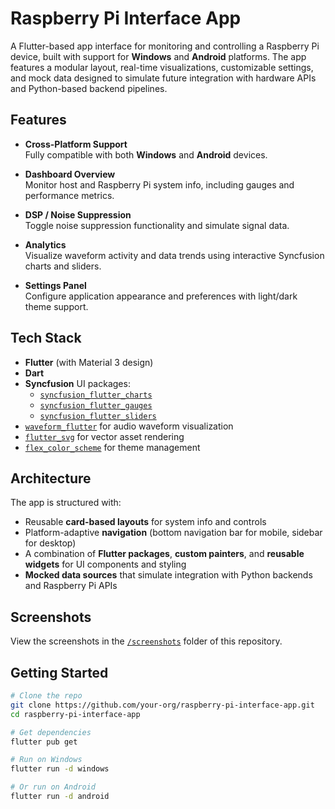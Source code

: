 # Raspberry Pi Interface App

A Flutter-based app interface for monitoring and controlling a Raspberry Pi device, built with support for **Windows** and **Android** platforms. The app features a modular layout, real-time visualizations, customizable settings, and mock data designed to simulate future integration with hardware APIs and Python-based backend pipelines.

## Features

- **Cross-Platform Support**  
  Fully compatible with both **Windows** and **Android** devices.

- **Dashboard Overview**  
  Monitor host and Raspberry Pi system info, including gauges and performance metrics.

- **DSP / Noise Suppression**  
  Toggle noise suppression functionality and simulate signal data.

- **Analytics**  
  Visualize waveform activity and data trends using interactive Syncfusion charts and sliders.

- **Settings Panel**  
  Configure application appearance and preferences with light/dark theme support.

## Tech Stack

- **Flutter** (with Material 3 design)
- **Dart**
- **Syncfusion** UI packages:
  - [`syncfusion_flutter_charts`](https://pub.dev/packages/syncfusion_flutter_charts)
  - [`syncfusion_flutter_gauges`](https://pub.dev/packages/syncfusion_flutter_gauges)
  - [`syncfusion_flutter_sliders`](https://pub.dev/packages/syncfusion_flutter_sliders)
- [`waveform_flutter`](https://pub.dev/packages/waveform_flutter) for audio waveform visualization
- [`flutter_svg`](https://pub.dev/packages/flutter_svg) for vector asset rendering
- [`flex_color_scheme`](https://pub.dev/packages/flex_color_scheme) for theme management

## Architecture

The app is structured with:

- Reusable **card-based layouts** for system info and controls  
- Platform-adaptive **navigation** (bottom navigation bar for mobile, sidebar for desktop)  
- A combination of **Flutter packages**, **custom painters**, and **reusable widgets** for UI components and styling  
- **Mocked data sources** that simulate integration with Python backends and Raspberry Pi APIs  

## Screenshots

View the screenshots in the [`/screenshots`](./screenshots) folder of this repository.

## Getting Started

```bash
# Clone the repo
git clone https://github.com/your-org/raspberry-pi-interface-app.git
cd raspberry-pi-interface-app

# Get dependencies
flutter pub get

# Run on Windows
flutter run -d windows

# Or run on Android
flutter run -d android
